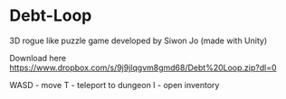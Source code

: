 # Debt-Loop

3D rogue like puzzle game developed by Siwon Jo (made with Unity)

Download here https://www.dropbox.com/s/9j9jlqgvm8gmd68/Debt%20Loop.zip?dl=0

WASD - move
T - teleport to dungeon
I - open inventory

